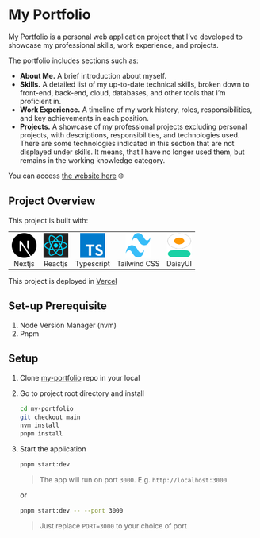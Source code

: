 # My Portfolio

My Portfolio is a personal web application project that I’ve developed to showcase my professional skills, work experience, and projects.

The portfolio includes sections such as:

- **About Me.** A brief introduction about myself.
- **Skills.** A detailed list of my up-to-date technical skills, broken down to front-end, back-end, cloud, databases, and other tools that I’m proficient in.
- **Work Experience.** A timeline of my work history, roles, responsibilities, and key achievements in each position.
- **Projects.** A showcase of my professional projects excluding personal projects, with descriptions, responsibilities, and technologies used. There are some technologies indicated in this section that are not displayed under skills. It means, that I have no longer used them, but remains in the working knowledge category.

You can access [the website here](https://rayandus.vercel.app) 🌐

## Project Overview

This project is built with:

<table cellpadding="0" cellspacing="0">
  <tr style="padding: 0">
    <td valign="top" align="center">
        <img src="./public/nextjs.svg" width="50" height="50">
        <br />
        Nextjs
    </td>
    <td valign="top" align="center">
        <img src="./public/reactjs.svg" width="50" height="50">
        <br />
        Reactjs
    </td>
    <td valign="top" align="center">
        <img src="./public/typescript.svg" width="50" height="50">
        <br />
        Typescript
    </td>
    <td valign="top" align="center">
        <img src="./public/tailwind.svg" width="50" height="50">
        <br />
        Tailwind CSS
    </td>
    <td valign="top" align="center">
        <img src="./public/daisy-ui.svg" width="50" height="50">
        <br />
        DaisyUI
    </td>
  </tr>
</table>

This project is deployed in [Vercel](https://vercel.com/)

## Set-up Prerequisite

1. Node Version Manager (nvm)
1. Pnpm

## Setup

1. Clone [my-portfolio](https://github.com/rayandus/bid-portal-demo) repo in your local

1. Go to project root directory and install

   ```bash
   cd my-portfolio
   git checkout main
   nvm install
   pnpm install
   ```

1. Start the application

   ```bash
   pnpm start:dev
   ```

   > The app will run on port `3000`. E.g. `http://localhost:3000`

   or

   ```bash
   pnpm start:dev -- --port 3000
   ```

   > Just replace `PORT=3000` to your choice of port
